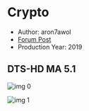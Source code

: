# Crypto

* Author: aron7awol
* [Forum Post](https://www.avsforum.com/threads/bass-eq-for-filtered-movies.2995212/post-58182836)
* Production Year: 2019

## DTS-HD MA 5.1

![img 0](https://i.imgur.com/zjo902P.jpg)

![img 1](https://i.imgur.com/kM0ivPR.png)

